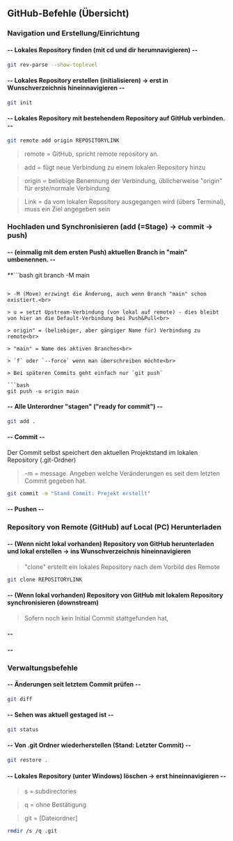 ## GitHub-Befehle (Übersicht)

### Navigation und Erstellung/Einrichtung

#### -- Lokales Repository finden (mit cd und dir herumnavigieren) --

```bash
git rev-parse --show-toplevel
```

#### -- Lokales Repository erstellen (initialisieren) -> erst in Wunschverzeichnis hineinnavigieren --

```bash
git init
```

#### -- Lokales Repository mit bestehendem Repository auf GitHub verbinden. --

```bash
git remote add origin REPOSITORYLINK
```

> remote = GitHub, spricht remote repository an.

> add = fügt neue Verbindung zu einem lokalen Repository hinzu

> origin = beliebige Benennung der Verbindung, üblicherweise "origin" für erste/normale Verbindung

> Link = da vom lokalen Repository ausgegangen wird (übers Terminal), muss ein Ziel angegeben sein




### Hochladen und Synchronisieren (add (=Stage) -> commit -> push)

#### -- (einmalig mit dem ersten Push) aktuellen Branch in "main" umbenennen. --

**```bash
git branch -M main
```**

> -M (Move) erzwingt die Änderung, auch wenn Branch "main" schon existiert.<br>

> u = setzt Upstream-Verbindung (von lokal auf remote) - dies bleibt von hier an die Default-Verbindung bei Push&Pull<br>

> origin" = (beliebiger, aber gängiger Name für) Verbindung zu remote<br>

> "main" = Name des aktiven Branches<br>

> `f` oder `--force` wenn man überschreiben möchte<br>

> Bei späteren Commits geht einfach nur `git push`

```bash
git push -u origin main
```

#### -- Alle Unterordner "stagen" ("ready for commit") --

```bash
git add .
```


#### -- Commit --

Der Commit selbst speichert den aktuellen Projektstand im lokalen Repository (.git-Ordner)

> -m = message. Angeben welche Veränderungen es seit dem letzten Commit gegeben hat.

```bash
git commit -m "Stand Commit: Projekt erstellt"
```

#### -- Pushen --





### Repository von Remote (GitHub) auf Local (PC) Herunterladen

#### -- (Wenn nicht lokal vorhanden) Repository von GitHub herunterladen und lokal erstellen -> ins Wunschverzeichnis hineinnavigieren
> "clone" erstellt ein lokales Repository nach dem Vorbild des Remote
```bash
git clone REPOSITORYLINK
```
#### -- (Wenn lokal vorhanden) Repository von GitHub mit lokalem Repository synchronisieren (downstream)
> Sofern noch kein Initial Commit stattgefunden hat, 

#### -- 
#### -- 

### Verwaltungsbefehle

#### -- Änderungen seit letztem Commit prüfen --

```bash
git diff
```


#### -- Sehen was aktuell gestaged ist --

```bash
git status
```


#### -- Von .git Ordner wiederherstellen (Stand: Letzter Commit) --

```bash
git restore .
```

#### -- Lokales Repository (unter Windows) löschen -> erst hineinnavigieren --

> s = subdirectories

> q = ohne Bestätigung

> git = \[Dateiordner]

```bash
rmdir /s /q .git
```

















